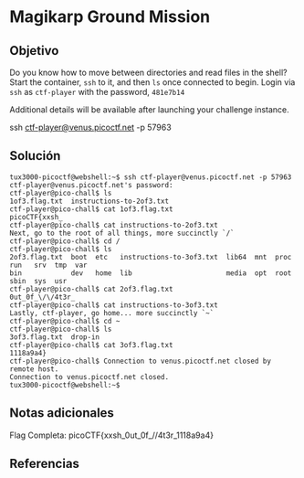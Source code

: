 # Magikarp Ground Mission
## Objetivo

Do you know how to move between directories and read files in the shell? Start the container, `ssh` to it, and then `ls` once connected to begin. Login via `ssh` as `ctf-player` with the password, `481e7b14`

Additional details will be available after launching your challenge instance.

ssh ctf-player@venus.picoctf.net -p 57963
## Solución

```shell
tux3000-picoctf@webshell:~$ ssh ctf-player@venus.picoctf.net -p 57963
ctf-player@venus.picoctf.net's password: 
ctf-player@pico-chall$ ls
1of3.flag.txt  instructions-to-2of3.txt
ctf-player@pico-chall$ cat 1of3.flag.txt 
picoCTF{xxsh_
ctf-player@pico-chall$ cat instructions-to-2of3.txt 
Next, go to the root of all things, more succinctly `/`
ctf-player@pico-chall$ cd /
ctf-player@pico-chall$ ls
2of3.flag.txt  boot  etc   instructions-to-3of3.txt  lib64  mnt  proc  run   srv  tmp  var
bin            dev   home  lib                       media  opt  root  sbin  sys  usr
ctf-player@pico-chall$ cat 2of3.flag.txt 
0ut_0f_\/\/4t3r_
ctf-player@pico-chall$ cat instructions-to-3of3.txt 
Lastly, ctf-player, go home... more succinctly `~`
ctf-player@pico-chall$ cd ~
ctf-player@pico-chall$ ls
3of3.flag.txt  drop-in
ctf-player@pico-chall$ cat 3of3.flag.txt 
1118a9a4}
ctf-player@pico-chall$ Connection to venus.picoctf.net closed by remote host.
Connection to venus.picoctf.net closed.
tux3000-picoctf@webshell:~$ 
```
## Notas adicionales

Flag Completa: picoCTF{xxsh_0ut_0f_\/\/4t3r_1118a9a4}
## Referencias